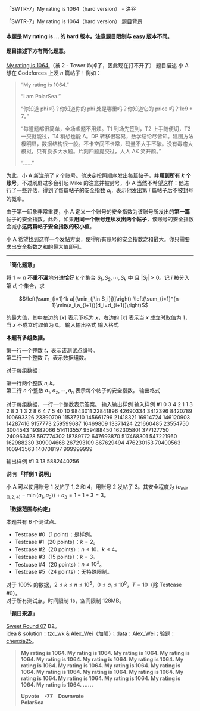 



「SWTR-7」My rating is 1064（hard version） - 洛谷














「SWTR-7」My rating is 1064（hard version）
题目背景
#### 本题是 My rating is ... 的 hard 版本。注意题目限制与 [easy](https://www.luogu.com.cn/problem/T130499) 版本不同。

#### 题目描述下方有简化题意。

[My rating is 1064.](https://codeforces.com/blog/entry/74503)（被 2 - Tower 炸掉了，因此现在打不开了）
题目描述
小 A 想在 Codeforces 上发 $n$ 篇帖子！例如：

> “My rating is 1064.”
>
> “I am PolarSea.”
>
> “你知道 phi 吗？你知道你的 phi 处是哪里吗？你知道它的 price 吗？1e9 + 7。”
>
>“每道题都很简单，全场虐题不用烦。T1 到场先签到，T2 上手随便切，T3 一交就能过，T4 稍想也能 A。DP 转移很容易，数学结论尽皆知。建图方法极明显，数据结构很一般。不卡空间不卡常，码量不大手不酸。没有毒瘤大模拟，只有良多大水题。片刻四题提交过，人人 AK 笑开颜。”
>
> “……”

为此，小 A 新注册了 $k$ 个账号。他决定按照顺序发出每篇帖子，并**用到所有 $k$ 个账号**。不过刷屏过多会引起 Mike 的注意并被封号，小 A 当然不希望这样：他进行了一些评估，得到了每篇帖子的安全指数 $a_i$，表示他发出第 $i$ 篇帖子后不被封号的概率。

由于第一印象非常重要，小 A 定义一个账号的安全指数为该账号所发出的**第一篇**帖子的安全指数。此外，如果**用同一个账号连续发出两个帖子**，该账号的安全指数会减小**这两篇帖子安全指数的较小值**。

小 A 希望找到这样一个发帖方案，使得所有账号的安全指数之和最大。你只需要求出安全指数之和的最大值即可。

---

**「简化题意」**

将 $1\sim n$ **不重不漏**地分进**恰好** $k$ 个集合 $S_1,S_2,\cdots,S_k$ 中 且 $|S_i|>0$。记 $i$ 被分入第 $d_i$ 个集合，求 

$$\left(\sum_{i=1}^k a[{\min_{j\in S_i}j}]\right)-\left(\sum_{i=1}^{n-1}\min(a_i,a_{i+1})[d_i=d_{i+1}]\right)$$

的最大值，其中左边的 $[x]$ 表示下标为 $x$，右边的 $[x]$ 表示当 $x$ 成立时取值为 $1$，当 $x$ 不成立时取值为 $0$。
输入输出格式
输入格式

**本题有多组数据。**

第一行一个整数 $t$，表示该测试点编号。  
第二行一个整数 $T$，表示数据组数。

对于每组数据：

第一行两个整数 $n,k$。  
第二行 $n$ 个整数 $a_1,a_2,\cdots,a_n$ 表示每个帖子的安全指数。
输出格式

对于每组数据，一行一个整数表示答案。
输入输出样例
输入样例 #1
0
3
4 2
1 1 3 2
8 3
1 3 2 8 6 4 7 5
40 10
9843011 22841896 42690334 3412396 8420789 100693326 23390709 11537210 145661796 21418321 16914724 146120903 14287416 9157773 259599687 16469809 13371424 221660485 23554750 3004543 19382066 514113557 959488450 162305801 377127750 240963428 597774302 18789772 647693870 517468301 547221960 162988230 309004668 267293109 867629494 476230153 70400563 100943563 140708197 999999999

输出样例 #1
3
13
5882440256

说明
**「样例 1 说明」**

小 A 可以使用账号 $1$ 发帖子 $1,2$ 和 $4$，用账号 $2$ 发帖子 $3$。其安全程度为 $(a_{\min(1,2,4)}-\min(a_1,a_2))+a_3=1-1+3=3$。

**「数据范围与约定」**

本题共有 6 个测试点。

- Testcase #0（1 point）：是样例。
- Testcase #1（20 points）：$k=2$。
- Testcase #2（20 points）：$n\leq 10$，$k\leq 4$。
- Testcase #3（15 points）：$k=3$。
- Testcase #4（20 points）：$n\leq 10^3$。
- Testcase #5（24 points）：无特殊限制。

对于 $100\%$ 的数据，$2 \leq k \leq n \leq 10^5$，$0 \leq a_i \leq 10^9$，$T=10$（除 Testcase #0）。  
对于所有测试点，时间限制 1s，空间限制 128MB。

**「题目来源」**

[Sweet Round 07](https://www.luogu.com.cn/contest/) B2。  
idea & solution：[tzc_wk](https://www.luogu.com.cn/user/115194) & [Alex_Wei](https://www.luogu.com.cn/user/123294)（加强）；data：[Alex_Wei](https://www.luogu.com.cn/user/123294)；验题：[chenxia25](https://www.luogu.com.cn/user/138400)。

> **My rating is 1064. My rating is 1064. My rating is 1064. My rating is 1064. My rating is 1064. My rating is 1064. My rating is 1064. My rating is 1064. My rating is 1064. My rating is 1064. My rating is 1064. My rating is 1064. My rating is 1064. My rating is 1064. My rating is 1064. My rating is 1064. My rating is 1064. My rating is 1064. My rating is 1064. ……**
>
> **Upvote&emsp;-77&emsp;Downvote&emsp;&emsp;&emsp;&emsp;&emsp;&emsp;&emsp;&emsp;&emsp;&emsp;&emsp;&emsp;&emsp;&emsp;&emsp;&emsp;&emsp;&emsp;PolarSea**  







